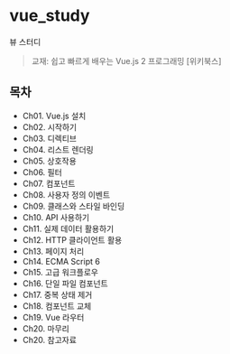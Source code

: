 # vue_study
뷰 스터디

> 교재: 쉽고 빠르게 배우는 Vue.js 2 프로그래밍 [위키북스]

## 목차

* Ch01. Vue.js 설치
* Ch02. 시작하기
* Ch03. 디렉티브
* Ch04. 리스트 렌더링
* Ch05. 상호작용
* Ch06. 필터
* Ch07. 컴포넌트
* Ch08. 사용자 정의 이벤트
* Ch09. 클래스와 스타일 바인딩
* Ch10. API 사용하기
* Ch11. 실제 데이터 활용하기
* Ch12. HTTP 클라이언트 활용
* Ch13. 페이지 처리
* Ch14. ECMA Script 6
* Ch15. 고급 워크플로우
* Ch16. 단일 파일 컴포넌트
* Ch17. 중복 상태 제거
* Ch18. 컴포넌트 교체
* Ch19. Vue 라우터
* Ch20. 마무리
* Ch20. 참고자료